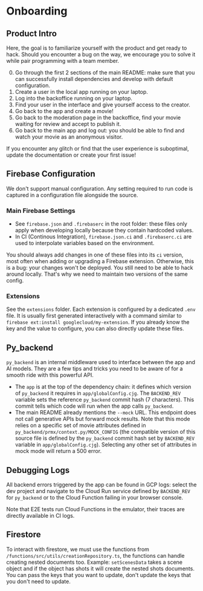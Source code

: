 # Onboarding

## Product Intro

Here, the goal is to familiarize yourself with the product and get ready to hack. Should you encounter a bug on the way, we encourage you to solve it while pair programming with a team member.

0. Go through the first 2 sections of the main README: make sure that you can successfully install dependencies and develop with default configuration.
1. Create a user in the local app running on your laptop.
2. Log into the backoffice running on your laptop.
3. Find your user in the interface and give yourself access to the creator.
4. Go back to the app and create a movie!
5. Go back to the moderation page in the backoffice, find your movie waiting for review and accept to publish it.
6. Go back to the main app and log out: you should be able to find and watch your movie as an anonymous visitor.

If you encounter any glitch or find that the user experience is suboptimal, update the documentation or create your first issue!

## Firebase Configuration

We don't support manual configuration. Any setting required to run code is captured in a configuration file alongside the source.

### Main Firebase Settings
- See `firebase.json` and `.firebaserc` in the root folder: these files only apply when developing locally because they contain hardcoded values.
- In CI (Continous Integration), `firebase.json.ci` and `.firebaserc.ci` are used to interpolate variables based on the environment.

You should always add changes in one of these files into its `ci` version, most often when adding or upgrading a Firebase extension. Otherwise, this is a bug: your changes won't be deployed. You still need to be able to hack around locally. That's why we need to maintain two versions of the same config.

### Extensions
See the `extensions` folder. Each extension is configured by a dedicated `.env` file. It is usually first generated interactively with a command similar to `firebase ext:install googlecloud/my-extension`. If you already know the key and the value to configure, you can also directly update these files.

## Py_backend

`py_backend` is an internal middleware used to interface between the app and AI models. They are a few tips and tricks you need to be aware of for a smooth ride with this powerful API.

- The `app` is at the top of the dependency chain: it defines which version of `py_backend` it requires in `app/globalConfig.cjg`. The `BACKEND_REV` variable sets the reference `py_backend` commit hash (7 characters). This commit tells which code will run when the app calls `py_backend`.
- The main README already mentions the `--mock` URL. This endpoint does not call generative APIs but forward mock results. Note that this mode relies on a specific set of movie attributes defined in `py_backend/prmx/context.py/MOCK_CONFIG` (the compatible version of this source file is defined by the `py_backend` commit hash set by `BACKEND_REV` variable in `app/globalConfig.cjg`). Selecting any other set of attributes in mock mode will return a 500 error.

## Debugging Logs
All backend errors triggered by the app can be found in GCP logs: select the dev project and navigate to the Cloud Run service defined by `BACKEND_REV` for `py_backend` or to the Cloud Function failing in your browser console.

Note that E2E tests run Cloud Functions in the emulator, their traces are directly available in CI logs.

## Firestore
To interact with firestore, we must use the functions from `/functions/src/utils/creationRepository.ts`, the functions can handle creating nested documents too.
Example: `setScenesData` takes a scene object and if the object has shots it will create the nested shots documents.
You can pass the keys that you want to update, don't update the keys that you don't need to update.

